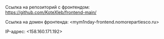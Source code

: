Ссылка на репозиторий с фронтендом: <https://github.com/KoteXleb/frontend-main/>

Ссылка на домен фронтенда: <mym1nday-frontend.nomorepartiesco.ru>

IP-адрес: <158.160.171.192>